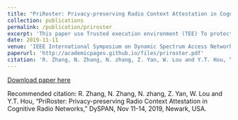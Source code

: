 ```yaml
---
title: "PriRoster: Privacy-preserving Radio Context Attestation in Cognitive Radio Networks"
collection: publications
permalink: /publication/priroster
excerpt: 'This paper use Trusted execution environment (TEE) To protect a device's configuration information. PriRoster hides sensitive device and/or radio configuration information from untrusted intermediate verifiers in a public network and enables a range of new applications such as efficient network-wide radio context attestation. To improve system scalability and eliminate information side channel leakage, we develop trust transfer protocol and incorporate obliviousness primitive into the attestation program. We build a prototype of the proposed PriRoster system using Raspberry Pi, USRP, Intel NUC, and AWS cloud.'
date: 2019-11-11
venue: 'IEEE International Symposium on Dynamic Spectrum Access Networks (DySPAN)'
paperurl: 'http://academicpages.github.io/files/priroster.pdf'
citation: 'R. Zhang, N. Zhang, N. zhang, Z. Yan, W. Lou and Y.T. Hou, “PriRoster: Privacy-preserving Radio Context Attestation in Cognitive Radio Networks,” DySPAN, Nov 11-14, 2019, Newark, USA.'
---
```


[Download paper here](http://academicpages.github.io/files/priroster.pdf)

Recommended citation: R. Zhang, N. Zhang, N. zhang, Z. Yan, W. Lou and Y.T. Hou, “PriRoster: Privacy-preserving Radio Context Attestation in Cognitive Radio Networks,” DySPAN, Nov 11-14, 2019, Newark, USA.

